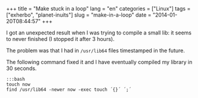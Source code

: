 +++
title = "Make stuck in a loop"
lang = "en"
categories = ["Linux"]
tags = ["exherbo", "planet-inuits"]
slug = "make-in-a-loop"
date = "2014-01-20T08:44:57"
+++

I got an unexpected result when I was trying to compile a small lib: it seems to never finished (I stopped it after 3 hours).

The problem was that I had in `/usr/lib64` files timestamped in the future.

The following command fixed it and I have eventually compiled my library in 30 seconds.

    :::bash
    touch now
    find /usr/lib64 -newer now -exec touch ´{}´ ´;´

